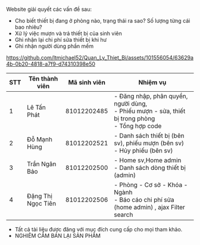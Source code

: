 Website giải quyết các vấn đề sau:
+ Cho biết thiết bị đang ở phòng nào, trạng thái ra sao? Số lượng từng cái bao nhiêu?
+ Xử lý việc mượn và trả thiết bị của sinh viên
+ Ghi nhận lại chi phí sửa thiết bị khi hư
+ Ghi nhận người dùng phần mềm

https://github.com/ltmichael52/Quan_Ly_Thiet_Bi/assets/101556054/63629a4b-0b20-4818-a7f9-d74310398e50


| STT | Tên thành viên   | Mã sinh viên | Nhiệm vụ                                                                                                                              |
| --- | ---------------- | ------------ | ------------------------------------------------------------------------------------------------------------------------------------- |
| 1   | Lê Tấn Phát | 81012202485  | - Đăng nhập, phân quyền, người dùng, <br> - Phiếu mượn - sửa, thiết bị trong phòng <br> - Tổng hợp code   |
| 2   | Đỗ Mạnh Hùng      | 81012202521  | - Danh sách thiết bị (bên sv), phiếu mượn (bên sv) <br> - Hủy phiếu (bên sv) |
| 3   | Trần Ngân Bảo    | 81012202500  | - Home sv,Home admin <br> - Danh sách dòng thiết bị (admin)              |
| 4   | Đặng Thị Ngọc Tiên | 81012202506  | - Phòng - Cơ sở - Khóa - Ngành <br> - Báo cáo chi phí sửa (home admin) , ajax Filter search    |

- Tất cả tài liệu được đăng với mục đích cung cấp cho mọi tham khảo.
- NGHIÊM CẤM BÁN LẠI SẢN PHẨM
